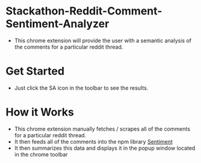 # Stackathon-Reddit-Comment-Sentiment-Analyzer

- This chrome extension will provide the user with a semantic analysis of the comments for a particular reddit thread.

# Get Started

- Just click the SA icon in the toolbar to see the results.

# How it Works

- This chrome extension manually fetches / scrapes all of the comments for a particular reddit thread.
- It then feeds all of the comments into the npm library [Sentiment](https://www.npmjs.com/package/sentiment)
- It then summarizes this data and displays it in the popup window located in the chrome toolbar
